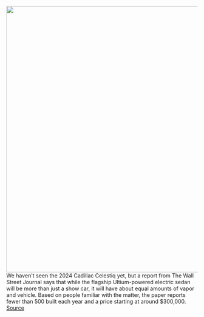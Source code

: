 <img src='https://cdn.vox-cdn.com/thumbor/_87MS8oJ3wDxg7p43JWtIKu71xM=/0x0:2560x1440/1200x800/filters:focal(1076x516:1484x924)/cdn.vox-cdn.com/uploads/chorus_image/image/71012411/CELESTIQ_Teaser.0.png' width='700px' /><br/>
We haven't seen the 2024 Cadillac Celestiq yet, but a report from The Wall Street Journal says that while the flagship Ultium-powered electric sedan will be more than just a show car, it will have about equal amounts of vapor and vehicle. Based on people familiar with the matter, the paper reports fewer than 500 built each year and a price starting at around  $300,000.
<a href='https://www.theverge.com/2022/6/24/23180803/cadillac-ev-celestiq-price-production-rumor-ultra-cruise'> Source <a/>